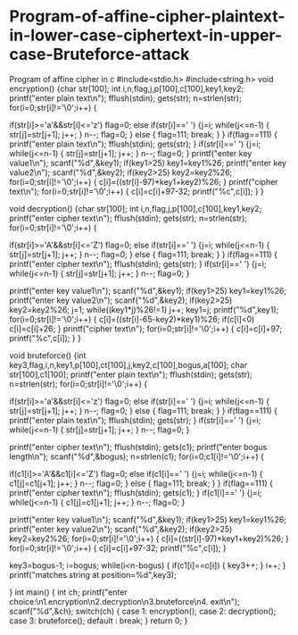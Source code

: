 # Program-of-affine-cipher-plaintext-in-lower-case-ciphertext-in-upper-case-Bruteforce-attack
Program of affine cipher in c
#include<stdio.h>
#include<string.h>
void encryption()
{char str[100];
int i,n,flag,j,p[100],c[100],key1,key2;
 printf("enter plain text\n");
 fflush(stdin);
gets(str);
n=strlen(str);
for(i=0;str[i]!='\0';i++)
{

if(str[i]>='a'&&str[i]<='z')
 flag=0;
else
    if(str[i]==' ')
    {j=i;
     while(j<=n-1)
       {  str[j]=str[j+1];
          j++;
        }
        n--;
        flag=0;
    }
else
{  flag=111;
    break;
}
}
if(flag==111)
{ printf("enter plain text\n");
fflush(stdin);
gets(str);
}
if(str[i]==' ')
    {j=i;
     while(j<=n-1)
       {  str[j]=str[j+1];
          j++;
        }
        n--;
        flag=0;
    }
printf("enter key value1\n");
scanf("%d",&key1);
if(key1>25)
key1=key1%26;
printf("enter key value2\n");
scanf("%d",&key2);
if(key2>25)
key2=key2%26;
for(i=0;str[i]!='\0';i++)
{
c[i]=((str[i]-97)*key1+key2)%26;
}
printf("cipher text\n");
for(i=0;str[i]!='\0';i++)
{ c[i]=c[i]+97-32;
printf("%c",c[i]);
}
}

void decryption()
{char str[100];
int i,n,flag,j,p[100],c[100],key1,key2;
 printf("enter cipher text\n");
 fflush(stdin);
gets(str);
n=strlen(str);
for(i=0;str[i]!='\0';i++)
{

if(str[i]>='A'&&str[i]<='Z')
 flag=0;
else
    if(str[i]==' ')
    {j=i;
     while(j<=n-1)
       {  str[j]=str[j+1];
          j++;
        }
        n--;
        flag=0;
    }
else
{  flag=111;
    break;
}
}
if(flag==111)
{ printf("enter cipher text\n");
fflush(stdin);
gets(str);
}
if(str[i]==' ')
    {j=i;
     while(j<=n-1)
       {  str[j]=str[j+1];
          j++;
        }
        n--;
        flag=0;
    }

printf("enter key value1\n");
scanf("%d",&key1);
if(key1>25)
key1=key1%26;
printf("enter key value2\n");
scanf("%d",&key2);
if(key2>25)
key2=key2%26;
j=1;
while((key1*j)%26!=1)
j++;
key1=j;
printf("%d",key1);
for(i=0;str[i]!='\0';i++)
{ 
c[i]=((str[i]-65-key2)*key1)%26;
if(c[i]<0)
c[i]=c[i]+26;
}
printf("cipher text\n");
for(i=0;str[i]!='\0';i++)
{ c[i]=c[i]+97;
printf("%c",c[i]);
}
}


void bruteforce()
{int key3,flag,i,n,key1,p[100],ct[100],j,key2,c[100],bogus,a[100];
char str[100],c1[100];
printf("enter plain text\n");
fflush(stdin);
gets(str);
n=strlen(str);
for(i=0;str[i]!='\0';i++)
{

if(str[i]>='a'&&str[i]<='z')
 flag=0;
else
    if(str[i]==' ')
    {j=i;
     while(j<=n-1)
       {  str[j]=str[j+1];
          j++;
        }
        n--;
        flag=0;
    }
else
{  flag=111;
    break;
}
}
if(flag==111)
{ printf("enter plain text\n");
fflush(stdin);
gets(str);
}
if(str[i]==' ')
    {j=i;
     while(j<=n-1)
       {  str[j]=str[j+1];
          j++;
        }
        n--;
        flag=0;
    }

printf("enter cipher text\n");
fflush(stdin);
gets(c1);
printf("enter bogus length\n");
scanf("%d",&bogus);
n=strlen(c1);
for(i=0;c1[i]!='\0';i++)
{

if(c1[i]>='A'&&c1[i]<='Z')
 flag=0;
else
    if(c1[i]==' ')
    {j=i;
     while(j<=n-1)
       {  c1[j]=c1[j+1];
          j++;
        }
        n--;
        flag=0;
    }
else
{  flag=111;
    break;
}
}
if(flag==111)
{ printf("enter cipher text\n");
fflush(stdin);
gets(c1);
}
if(c1[i]==' ')
    {j=i;
     while(j<=n-1)
       {  c1[j]=c1[j+1];
          j++;
        }
        n--;
        flag=0;
    }

printf("enter key value1\n");
scanf("%d",&key1);
if(key1>25)
key1=key1%26;
printf("enter key value2\n");
scanf("%d",&key2);
if(key2>25)
key2=key2%26;
for(i=0;str[i]!='\0';i++)
{
c[i]=((str[i]-97)*key1+key2)%26;
}
for(i=0;str[i]!='\0';i++)
{ c[i]=c[i]+97-32;
printf("%c",c[i]);
}

key3=bogus-1;
i=bogus;
while(i<n-bogus)
{ if(c1[i]==c[i])
{
key3++;
}
i++;
}
printf("matches string at position=%d",key3);

}
int main()
{ int ch;
printf("enter choice:\n1.encryption\n2.decryption\n3.bruteforce\n4. exit\n");
scanf("%d",&ch);
switch(ch)
{ case 1: encryption();
case 2: decryption();
case 3: bruteforce();
default : break;
}
 return 0;
}
 
